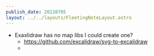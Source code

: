 ```yaml
---
publish_date: 20220705    
layout: ../../layouts/FleetingNoteLayout.astro
---
```

- Exaxlidraw has no map libs I could create one?
	- https://github.com/excalidraw/svg-to-excalidraw
	- 